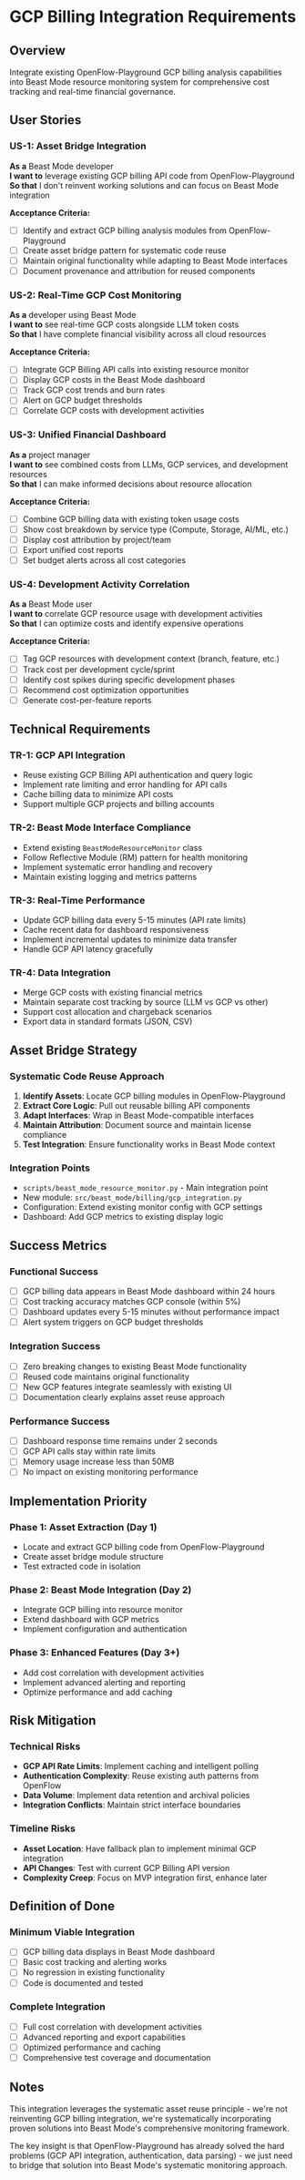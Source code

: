 # GCP Billing Integration Requirements

## Overview
Integrate existing OpenFlow-Playground GCP billing analysis capabilities into Beast Mode resource monitoring system for comprehensive cost tracking and real-time financial governance.

## User Stories

### US-1: Asset Bridge Integration
**As a** Beast Mode developer  
**I want to** leverage existing GCP billing API code from OpenFlow-Playground  
**So that** I don't reinvent working solutions and can focus on Beast Mode integration  

**Acceptance Criteria:**
- [ ] Identify and extract GCP billing analysis modules from OpenFlow-Playground
- [ ] Create asset bridge pattern for systematic code reuse
- [ ] Maintain original functionality while adapting to Beast Mode interfaces
- [ ] Document provenance and attribution for reused components

### US-2: Real-Time GCP Cost Monitoring
**As a** developer using Beast Mode  
**I want to** see real-time GCP costs alongside LLM token costs  
**So that** I have complete financial visibility across all cloud resources  

**Acceptance Criteria:**
- [ ] Integrate GCP Billing API calls into existing resource monitor
- [ ] Display GCP costs in the Beast Mode dashboard
- [ ] Track GCP cost trends and burn rates
- [ ] Alert on GCP budget thresholds
- [ ] Correlate GCP costs with development activities

### US-3: Unified Financial Dashboard
**As a** project manager  
**I want to** see combined costs from LLMs, GCP services, and development resources  
**So that** I can make informed decisions about resource allocation  

**Acceptance Criteria:**
- [ ] Combine GCP billing data with existing token usage costs
- [ ] Show cost breakdown by service type (Compute, Storage, AI/ML, etc.)
- [ ] Display cost attribution by project/team
- [ ] Export unified cost reports
- [ ] Set budget alerts across all cost categories

### US-4: Development Activity Correlation
**As a** Beast Mode user  
**I want to** correlate GCP resource usage with development activities  
**So that** I can optimize costs and identify expensive operations  

**Acceptance Criteria:**
- [ ] Tag GCP resources with development context (branch, feature, etc.)
- [ ] Track cost per development cycle/sprint
- [ ] Identify cost spikes during specific development phases
- [ ] Recommend cost optimization opportunities
- [ ] Generate cost-per-feature reports

## Technical Requirements

### TR-1: GCP API Integration
- Reuse existing GCP Billing API authentication and query logic
- Implement rate limiting and error handling for API calls
- Cache billing data to minimize API costs
- Support multiple GCP projects and billing accounts

### TR-2: Beast Mode Interface Compliance
- Extend existing `BeastModeResourceMonitor` class
- Follow Reflective Module (RM) pattern for health monitoring
- Implement systematic error handling and recovery
- Maintain existing logging and metrics patterns

### TR-3: Real-Time Performance
- Update GCP billing data every 5-15 minutes (API rate limits)
- Cache recent data for dashboard responsiveness
- Implement incremental updates to minimize data transfer
- Handle GCP API latency gracefully

### TR-4: Data Integration
- Merge GCP costs with existing financial metrics
- Maintain separate cost tracking by source (LLM vs GCP vs other)
- Support cost allocation and chargeback scenarios
- Export data in standard formats (JSON, CSV)

## Asset Bridge Strategy

### Systematic Code Reuse Approach
1. **Identify Assets**: Locate GCP billing modules in OpenFlow-Playground
2. **Extract Core Logic**: Pull out reusable billing API components
3. **Adapt Interfaces**: Wrap in Beast Mode-compatible interfaces
4. **Maintain Attribution**: Document source and maintain license compliance
5. **Test Integration**: Ensure functionality works in Beast Mode context

### Integration Points
- `scripts/beast_mode_resource_monitor.py` - Main integration point
- New module: `src/beast_mode/billing/gcp_integration.py`
- Configuration: Extend existing monitor config with GCP settings
- Dashboard: Add GCP metrics to existing display logic

## Success Metrics

### Functional Success
- [ ] GCP billing data appears in Beast Mode dashboard within 24 hours
- [ ] Cost tracking accuracy matches GCP console (within 5%)
- [ ] Dashboard updates every 5-15 minutes without performance impact
- [ ] Alert system triggers on GCP budget thresholds

### Integration Success
- [ ] Zero breaking changes to existing Beast Mode functionality
- [ ] Reused code maintains original functionality
- [ ] New GCP features integrate seamlessly with existing UI
- [ ] Documentation clearly explains asset reuse approach

### Performance Success
- [ ] Dashboard response time remains under 2 seconds
- [ ] GCP API calls stay within rate limits
- [ ] Memory usage increase less than 50MB
- [ ] No impact on existing monitoring performance

## Implementation Priority

### Phase 1: Asset Extraction (Day 1)
- Locate and extract GCP billing code from OpenFlow-Playground
- Create asset bridge module structure
- Test extracted code in isolation

### Phase 2: Beast Mode Integration (Day 2)
- Integrate GCP billing into resource monitor
- Extend dashboard with GCP metrics
- Implement configuration and authentication

### Phase 3: Enhanced Features (Day 3+)
- Add cost correlation with development activities
- Implement advanced alerting and reporting
- Optimize performance and add caching

## Risk Mitigation

### Technical Risks
- **GCP API Rate Limits**: Implement caching and intelligent polling
- **Authentication Complexity**: Reuse existing auth patterns from OpenFlow
- **Data Volume**: Implement data retention and archival policies
- **Integration Conflicts**: Maintain strict interface boundaries

### Timeline Risks
- **Asset Location**: Have fallback plan to implement minimal GCP integration
- **API Changes**: Test with current GCP Billing API version
- **Complexity Creep**: Focus on MVP integration first, enhance later

## Definition of Done

### Minimum Viable Integration
- [ ] GCP billing data displays in Beast Mode dashboard
- [ ] Basic cost tracking and alerting works
- [ ] No regression in existing functionality
- [ ] Code is documented and tested

### Complete Integration
- [ ] Full cost correlation with development activities
- [ ] Advanced reporting and export capabilities
- [ ] Optimized performance and caching
- [ ] Comprehensive test coverage and documentation

## Notes

This integration leverages the systematic asset reuse principle - we're not reinventing GCP billing integration, we're systematically incorporating proven solutions into Beast Mode's comprehensive monitoring framework.

The key insight is that OpenFlow-Playground has already solved the hard problems (GCP API integration, authentication, data parsing) - we just need to bridge that solution into Beast Mode's systematic monitoring approach.